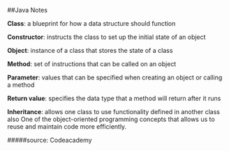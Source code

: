 ##Java Notes

**Class**: a blueprint for how a data structure should function

  **Constructor**: instructs the class to set up the initial state of an object
  
  **Object**: instance of a class that stores the state of a class
  
  **Method**: set of instructions that can be called on an object
  
  **Parameter**: values that can be specified when creating an object or calling a method
  
  **Return value**: specifies the data type that a method will return after it runs
  
  **Inheritance**: allows one class to use functionality defined in another class
also One of the object-oriented programming concepts that allows us to reuse and maintain code more efficiently.

#####source: Codeacademy
